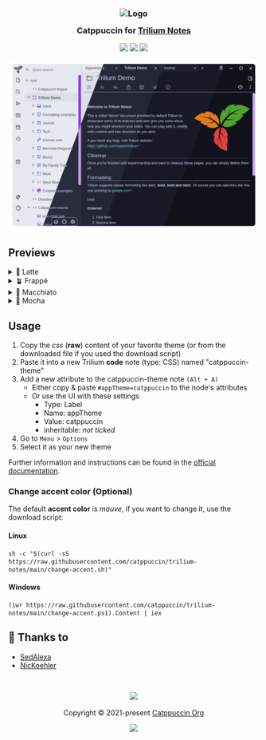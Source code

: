 ﻿<h3 align="center">
	<img src="https://raw.githubusercontent.com/catppuccin/catppuccin/main/assets/logos/exports/1544x1544_circle.png" width="100" alt="Logo"/><br/>
	<img src="https://raw.githubusercontent.com/catppuccin/catppuccin/main/assets/misc/transparent.png" height="30" width="0px"/>
	Catppuccin for <a href="https://github.com/zadam/trilium">Trilium Notes</a>
	<img src="https://raw.githubusercontent.com/catppuccin/catppuccin/main/assets/misc/transparent.png" height="30" width="0px"/>
</h3>

<p align="center">
	<a href="https://github.com/catppuccin/trilium-notes/stargazers"><img src="https://img.shields.io/github/stars/catppuccin/trilium-notes?colorA=363a4f&colorB=b7bdf8&style=for-the-badge"></a>
	<a href="https://github.com/catppuccin/trilium-notes/issues"><img src="https://img.shields.io/github/issues/catppuccin/trilium-notes?colorA=363a4f&colorB=f5a97f&style=for-the-badge"></a>
	<a href="https://github.com/catppuccin/trilium-notes/contributors"><img src="https://img.shields.io/github/contributors/catppuccin/trilium-notes?colorA=363a4f&colorB=a6da95&style=for-the-badge"></a>
</p>

<p align="center">
	<img src="assets/preview.webp"/>
</p>

## Previews

<details>
<summary>🌻 Latte</summary>
<img src="assets/latte.webp"/>
</details>
<details>
<summary>🪴 Frappé</summary>
<img src="assets/frappe.webp"/>
</details>
<details>
<summary>🌺 Macchiato</summary>
<img src="assets/macchiato.webp"/>
</details>
<details>
<summary>🌿 Mocha</summary>
<img src="assets/mocha.webp"/>
</details>

## Usage

1. Copy the _css_ (**raw**) content of your favorite theme (or from the downloaded file if you used the download script)
2. Paste it into a new Trilium **code** note (type: CSS) named "catppuccin-theme"
3. Add a new attribute to the catppuccin-theme note `(Alt + A)`
    - Either copy & paste `#appTheme=catppuccin` to the node's attributes
    - Or use the UI with these settings
      - Type: Label
      - Name: appTheme
      - Value: catppuccin
      - inheritable: _not ticked_
4. Go to `Menu` > `Options`
5. Select it as your new theme

Further information and instructions can be found in the [official documentation](https://github.com/zadam/trilium/wiki/Themes).

### Change accent color (Optional)

The default **accent color** is _mauve_, if you want to change it, use the download script:

#### Linux
```
sh -c "$(curl -sS https://raw.githubusercontent.com/catppuccin/trilium-notes/main/change-accent.sh)"
```

#### Windows
```
(iwr https://raw.githubusercontent.com/catppuccin/trilium-notes/main/change-accent.ps1).Content | iex
```

## 💝 Thanks to

- [SedAlexa](https://github.com/SadAlexa)
- [NicKoehler](https://github.com/NicKoehler)

&nbsp;

<p align="center">
	<img src="https://raw.githubusercontent.com/catppuccin/catppuccin/main/assets/footers/gray0_ctp_on_line.svg?sanitize=true" />
</p>

<p align="center">
	Copyright &copy; 2021-present <a href="https://github.com/catppuccin" target="_blank">Catppuccin Org</a>
</p>

<p align="center">
	<a href="https://github.com/catppuccin/catppuccin/blob/main/LICENSE"><img src="https://img.shields.io/static/v1.svg?style=for-the-badge&label=License&message=MIT&logoColor=d9e0ee&colorA=363a4f&colorB=b7bdf8"/></a>
</p>
